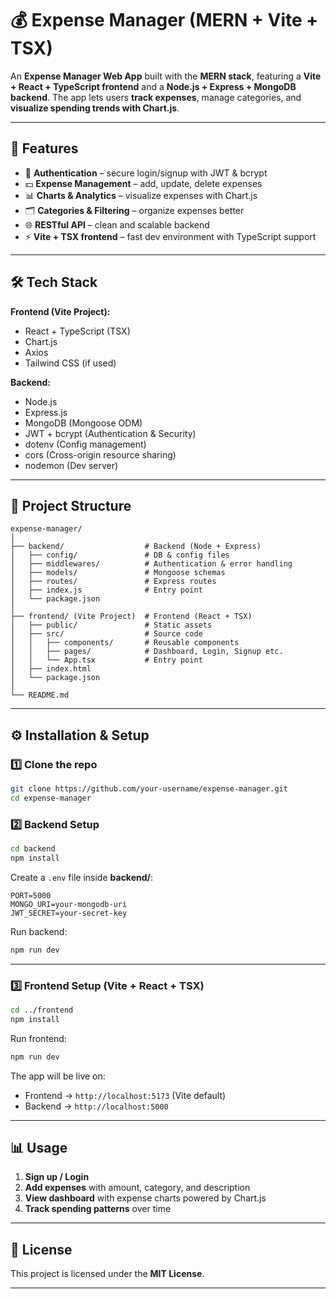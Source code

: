 # 💰 Expense Manager (MERN + Vite + TSX)

An **Expense Manager Web App** built with the **MERN stack**, featuring a **Vite + React + TypeScript frontend** and a **Node.js + Express + MongoDB backend**.
The app lets users **track expenses**, manage categories, and **visualize spending trends with Chart.js**.

---

## 🚀 Features

* 🔐 **Authentication** – secure login/signup with JWT & bcrypt
* 💵 **Expense Management** – add, update, delete expenses
* 📊 **Charts & Analytics** – visualize expenses with Chart.js
* 🗂 **Categories & Filtering** – organize expenses better
* 🌐 **RESTful API** – clean and scalable backend
* ⚡ **Vite + TSX frontend** – fast dev environment with TypeScript support

---

## 🛠️ Tech Stack

**Frontend (Vite Project):**

* React + TypeScript (TSX)
* Chart.js
* Axios
* Tailwind CSS (if used)

**Backend:**

* Node.js
* Express.js
* MongoDB (Mongoose ODM)
* JWT + bcrypt (Authentication & Security)
* dotenv (Config management)
* cors (Cross-origin resource sharing)
* nodemon (Dev server)

---

## 📂 Project Structure

```
expense-manager/
│
├── backend/                  # Backend (Node + Express)
│   ├── config/               # DB & config files
│   ├── middlewares/          # Authentication & error handling
│   ├── models/               # Mongoose schemas
│   ├── routes/               # Express routes
│   ├── index.js              # Entry point
│   └── package.json
│
├── frontend/ (Vite Project)  # Frontend (React + TSX)
│   ├── public/               # Static assets
│   ├── src/                  # Source code
│   │   ├── components/       # Reusable components
│   │   ├── pages/            # Dashboard, Login, Signup etc.
│   │   └── App.tsx           # Entry point
│   ├── index.html
│   └── package.json
│
└── README.md
```

---

## ⚙️ Installation & Setup

### 1️⃣ Clone the repo

```bash
git clone https://github.com/your-username/expense-manager.git
cd expense-manager
```

### 2️⃣ Backend Setup

```bash
cd backend
npm install
```

Create a `.env` file inside **backend/**:

```
PORT=5000
MONGO_URI=your-mongodb-uri
JWT_SECRET=your-secret-key
```

Run backend:

```bash
npm run dev
```

---

### 3️⃣ Frontend Setup (Vite + React + TSX)

```bash
cd ../frontend
npm install
```

Run frontend:

```bash
npm run dev
```

The app will be live on:

* Frontend → `http://localhost:5173` (Vite default)
* Backend → `http://localhost:5000`

---

## 📊 Usage

1. **Sign up / Login**
2. **Add expenses** with amount, category, and description
3. **View dashboard** with expense charts powered by Chart.js
4. **Track spending patterns** over time

---

## 📜 License

This project is licensed under the **MIT License**.

---
